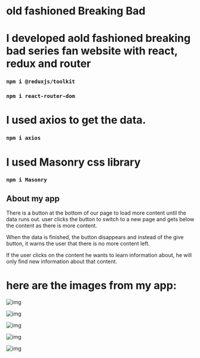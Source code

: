 # old fashioned Breaking Bad

# I developed aold fashioned breaking bad series fan website with react, redux and router
### `npm i @reduxjs/toolkit`
### `npm i react-router-dom`
# I used axios to get the data.
### `npm i axios`
# I used Masonry css library
### `npm i Masonry`

## About my app
There is a button at the bottom of our page to load more content until the data runs out. user clicks the button to switch to a new page and gets below the content as there is more content.

When the data is finished, the button disappears and instead of the give button, it warns the user that there is no more content left.

If the user clicks on the content he wants to learn information about, he will only find new information about that content.

# here are the images from my app:

![img](https://i.hizliresim.com/ewhx0li.png?raw=true "Title")

![img](https://i.hizliresim.com/k0szczz.png?raw=true "Title")

![img](https://i.hizliresim.com/soiot01.png?raw=true "Title")

![img](https://i.hizliresim.com/cbzban2.png?raw=true "Title")

![img](https://i.hizliresim.com/m5zdf2l.png?raw=true "Title")

